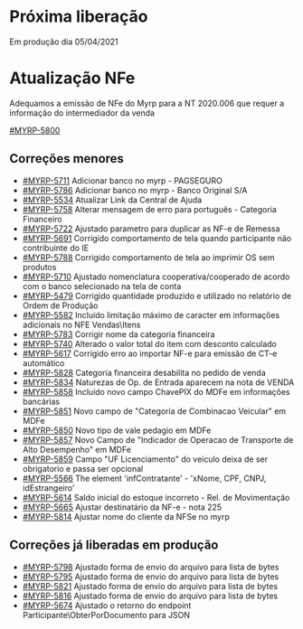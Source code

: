 # Próxima liberação
Em produção dia 05/04/2021

# Atualização NFe
Adequamos a emissão de NFe do Myrp para a NT 2020.006 que requer a informação do intermediador da venda

[#MYRP-5800](https://devmyrp.atlassian.net/browse/MYRP-5800)

## Correções menores
* [#MYRP-5711](https://devmyrp.atlassian.net/browse/MYRP-5711) Adicionar banco no myrp - PAGSEGURO
* [#MYRP-5786](https://devmyrp.atlassian.net/browse/MYRP-5786) Adicionar banco no myrp - Banco Original S/A
* [#MYRP-5534](https://devmyrp.atlassian.net/browse/MYRP-5534) Atualizar Link da Central de Ajuda
* [#MYRP-5758](https://devmyrp.atlassian.net/browse/MYRP-5758) Alterar mensagem de erro para português - Categoria Financeiro
* [#MYRP-5722](https://devmyrp.atlassian.net/browse/MYRP-5722) Ajustado parametro para duplicar as NF-e de Remessa
* [#MYRP-5691](https://devmyrp.atlassian.net/browse/MYRP-5691) Corrigido comportamento de tela quando participante não contribuinte do IE
* [#MYRP-5788](https://devmyrp.atlassian.net/browse/MYRP-5788) Corrigido comportamento de tela ao imprimir OS sem produtos
* [#MYRP-5710](https://devmyrp.atlassian.net/browse/MYRP-5710) Ajustado nomenclatura cooperativa/cooperado de acordo com o banco selecionado na tela de conta
* [#MYRP-5479](https://devmyrp.atlassian.net/browse/MYRP-5479) Corrigido quantidade produzido e utilizado no relatório de Ordem de Produção
* [#MYRP-5582](https://devmyrp.atlassian.net/browse/MYRP-5582) Incluído limitação máximo de caracter em informações adicionais no NFE Vendas\Itens
* [#MYRP-5783](https://devmyrp.atlassian.net/browse/MYRP-5783) Corrigir nome da categoria financeira
* [#MYRP-5740](https://devmyrp.atlassian.net/browse/MRYP-5740) Alterado o valor total do item com desconto calculado
* [#MYRP-5617](https://devmyrp.atlassian.net/browse/MYRP-5617) Corrigido erro ao importar NF-e para emissão de CT-e automático
* [#MYRP-5828](https://devmyrp.atlassian.net/browse/MYRP-5828) Categoria financeira desabilita no pedido de venda
* [#MYRP-5834](https://devmyrp.atlassian.net/browse/MYRP-5834) Naturezas de Op. de Entrada aparecem na nota de VENDA
* [#MYRP-5858](https://devmyrp.atlassian.net/browse/MYRP-5858) Incluído novo campo ChavePIX do MDFe em informações bancárias
* [#MYRP-5851](https://devmyrp.atlassian.net/browse/MYRP-5851) Novo campo de "Categoria de Combinacao Veicular" em MDFe
* [#MYRP-5850](https://devmyrp.atlassian.net/browse/MYRP-5850) Novo tipo de vale pedagio em MDFe
* [#MYRP-5857](https://devmyrp.atlassian.net/browse/MYRP-5857) Novo Campo de "Indicador de Operacao de Transporte de Alto Desempenho" em MDFe
* [#MYRP-5859](https://devmyrp.atlassian.net/browse/MYRP-5859) Campo "UF Licenciamento" do veiculo deixa de ser obrigatorio e passa ser opcional
* [#MYRP-5566](https://devmyrp.atlassian.net/browse/MYRP-5566) The element 'infContratante' - 'xNome, CPF, CNPJ, idEstrangeiro'
* [#MYRP-5614](https://devmyrp.atlassian.net/browse/MYRP-5614) Saldo inicial do estoque incorreto - Rel. de Movimentação
* [#MYRP-5665](https://devmyrp.atlassian.net/browse/MYRP-5665) Ajustar destinatário da NF-e - nota 225
* [#MYRP-5814](https://devmyrp.atlassian.net/browse/MYRP-5814) Ajustar nome do cliente da NFSe no myrp

## Correções já liberadas em produção
* [#MYRP-5798](https://devmyrp.atlassian.net/browse/MYRP-5798) Ajustado forma de envio do arquivo para lista de bytes
* [#MYRP-5795](https://devmyrp.atlassian.net/browse/MYRP-5795) Ajustado forma de envio do arquivo para lista de bytes
* [#MYRP-5821](https://devmyrp.atlassian.net/browse/MYRP-5821) Ajustado forma de envio do arquivo para lista de bytes
* [#MYRP-5816](https://devmyrp.atlassian.net/browse/MYRP-5816) Ajustado forma de envio do arquivo para lista de bytes
* [#MYRP-5674](https://devmyrp.atlassian.net/browse/MYRP-5674) Ajustado o retorno do endpoint Participante\ObterPorDocumento para JSON

